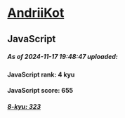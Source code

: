 # [AndriiKot](https://www.codewars.com/users/AndriiKot) 
## JavaScript

##### As of 2024-11-17 19:48:47 uploaded:

#### JavaScript rank: 4 kyu

#### JavaScript score: 655

##### [8-kyu: 323](https://github.com/AndriiKot/JavaScript__CodeWars/tree/main/kyu-8)

